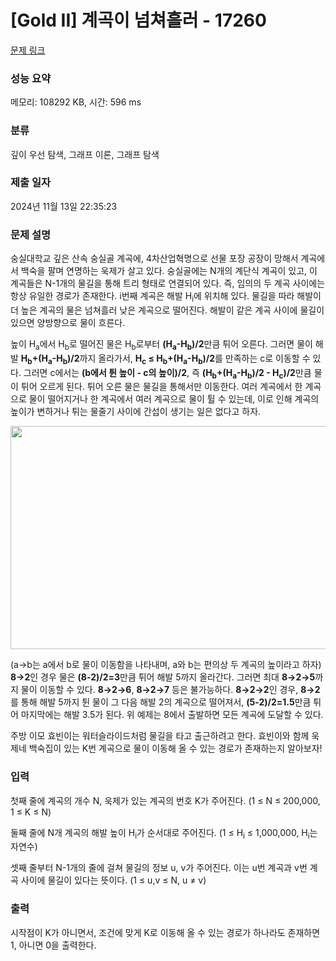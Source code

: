 # [Gold II] 계곡이 넘쳐흘러 - 17260 

[문제 링크](https://www.acmicpc.net/problem/17260) 

### 성능 요약

메모리: 108292 KB, 시간: 596 ms

### 분류

깊이 우선 탐색, 그래프 이론, 그래프 탐색

### 제출 일자

2024년 11월 13일 22:35:23

### 문제 설명

<p>숭실대학교 깊은 산속 숭실골 계곡에, 4차산업혁명으로 선물 포장 공장이 망해서 계곡에서 백숙을 팔며 연명하는 욱제가 살고 있다. 숭실골에는 N개의 계단식 계곡이 있고, 이 계곡들은 N-1개의 물길을 통해 트리 형태로 연결되어 있다. 즉, 임의의 두 계곡 사이에는 항상 유일한 경로가 존재한다. i번째 계곡은 해발 H<sub>i</sub>에 위치해 있다. 물길을 따라 해발이 더 높은 계곡의 물은 넘쳐흘러 낮은 계곡으로 떨어진다. 해발이 같은 계곡 사이에 물길이 있으면 양방향으로 물이 흐른다.</p>

<p>높이 H<sub>a</sub>에서 H<sub>b</sub>로 떨어진 물은 H<sub>b</sub>로부터 <strong>(H<sub>a</sub>-H<sub>b</sub>)/2</strong>만큼 튀어 오른다. 그러면 물이 해발 <strong>H<sub>b</sub>+(H<sub>a</sub>-H<sub>b</sub>)/2</strong>까지 올라가서, <strong>H<sub>c</sub> ≤ H<sub>b</sub>+(H<sub>a</sub>-H<sub>b</sub>)/2</strong>를 만족하는 c로 이동할 수 있다. 그러면 c에서는 <strong>(b에서 튄 높이 - c의 높이)/2</strong>, 즉 <strong>(H<sub>b</sub>+(H<sub>a</sub>-H<sub>b</sub>)/2 - H<sub>c</sub>)/2</strong>만큼 물이 튀어 오르게 된다. 튀어 오른 물은 물길을 통해서만 이동한다. 여러 계곡에서 한 계곡으로 물이 떨어지거나 한 계곡에서 여러 계곡으로 물이 튈 수 있는데, 이로 인해 계곡의 높이가 변하거나 튀는 물줄기 사이에 간섭이 생기는 일은 없다고 하자.</p>

<p style="text-align: center;"><img alt="" src="" style="height: 357px; width: 600px;"></p>

<p>(a→b는 a에서 b로 물이 이동함을 나타내며, a와 b는 편의상 두 계곡의 높이라고 하자) <strong>8→2</strong>인 경우 물은 <strong>(8-2)/2=3</strong>만큼 튀어 해발 5까지 올라간다. 그러면 최대 <strong>8→2→5</strong>까지 물이 이동할 수 있다. <strong>8→2→6</strong>, <strong>8→2→7</strong> 등은 불가능하다. <strong>8→2→2</strong>인 경우, <strong>8→2</strong>를 통해 해발 5까지 튄 물이 그 다음 해발 2의 계곡으로 떨어져서, <strong>(5-2)/2=1.5</strong>만큼 튀어 마지막에는 해발 3.5가 된다. 위 예제는 8에서 출발하면 모든 계곡에 도달할 수 있다.  </p>

<p>주방 이모 효빈이는 워터슬라이드처럼 물길을 타고 출근하려고 한다. 효빈이와 함께 욱제네 백숙집이 있는 K번 계곡으로 물이 이동해 올 수 있는 경로가 존재하는지 알아보자!</p>

### 입력 

 <p>첫째 줄에 계곡의 개수 N, 욱제가 있는 계곡의 번호 K가 주어진다. (1 ≤ N ≤ 200,000, 1 ≤ K ≤ N)</p>

<p>둘째 줄에 N개 계곡의 해발 높이 H<sub>i</sub>가 순서대로 주어진다. (1 ≤ H<sub>i</sub> ≤ 1,000,000, H<sub>i</sub>는 자연수)</p>

<p>셋째 줄부터 N-1개의 줄에 걸쳐 물길의 정보 u, v가 주어진다. 이는 u번 계곡과 v번 계곡 사이에 물길이 있다는 뜻이다. (1 ≤ u,v ≤ N, u ≠ v)</p>

### 출력 

 <p>시작점이 K가 아니면서, 조건에 맞게 K로 이동해 올 수 있는 경로가 하나라도 존재하면 1, 아니면 0을 출력한다.</p>

